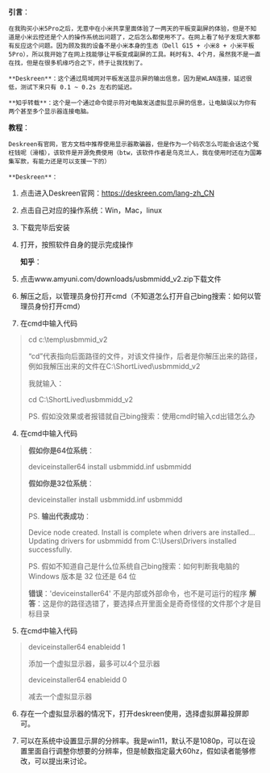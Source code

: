 **引言**：

	在我购买小米5Pro之后，无意中在小米共享里面体验了一两天的平板变副屏的体验，但是不知道是小米云控还是个人的操作系统出问题了，之后怎么都使用不了。在网上看了帖子发现大家都有反应这个问题。因为顾及我的设备不是小米本身的生态（Dell G15 + 小米8 + 小米平板5Pro），所以我开始了在网上找能够让平板变成副屏的工具。耗时有3、4个月，虽然我不是一直在找，但是在很多机缘巧合之下，终于让我找到了。

	**Deskreen**：这个通过局域网对平板发送显示屏的输出信息，因为是WLAN连接，延迟很低，测试下来只有 0.1 ~ 0.2s 左右的延迟。

	**知乎转载**：这个是一个通过命令提示符对电脑发送虚拟显示屏的信息，让电脑误以为你有两个甚至多个显示器连接电脑。

**教程**：

	Deskreen有官网，官方文档中推荐使用显示器欺骗器，但是作为一个码农怎么可能会话这个冤枉钱呢（滑稽），该软件是开源免费使用（btw，该软件作者是乌克兰人，我在使用时还在为国筹集军款，有能力还是可以支援一下的）

	**Deskreen**：

1. 点击进入Deskreen官网：https://deskreen.com/lang-zh_CN
2. 点击自己对应的操作系统：Win，Mac，linux
3. 下载完毕后安装
4. 打开，按照软件自身的提示完成操作

	**知乎**：

1. 点击www.amyuni.com/downloads/usbmmidd_v2.zip下载文件
2. 解压之后，以管理员身份打开cmd（不知道怎么打开自己bing搜索：如何以管理员身份打开cmd）
3. 在cmd中输入代码

> cd c:\temp\usbmmid_v2  
> 
> “cd”代表指向后面路径的文件，对该文件操作，后者是你解压出来的路径，例如我解压出来的文件在C:\ShortLived\usbmmidd_v2
> 
> 我就输入：
> 
> cd C:\ShortLived\usbmmidd_v2
> 
> PS. 假如没效果或者报错就自己bing搜索：使用cmd时输入cd出错怎么办

4. 在cmd中输入代码

> **假如你是64位系统**：
> 
> deviceinstaller64 install usbmmidd.inf usbmmidd
> 
> **假如你是32位系统**：
> 
> deviceinstaller install usbmmidd.inf usbmmidd
> 
> PS. **输出代表成功**：
> 
> Device node created. Install is complete when drivers are installed...
Updating drivers for usbmmidd from C:\Users\Drivers installed successfully.
> 
> PS. 假如不知道自己是什么位系统自己bing搜索：如何判断我电脑的 Windows 版本是 32 位还是 64 位
> 
> **错误**：'deviceinstaller64' 不是内部或外部命令，也不是可运行的程序
**解答**：这是你的路径选错了，要选择点开里面全是奇奇怪怪的文件那个才是目标目录

5. 在cmd中输入代码

> deviceinstaller64 enableidd 1
> 
> 添加一个虚拟显示器，最多可以4个显示器
> 
> deviceinstaller64 enableidd 0
> 
> 减去一个虚拟显示器

6. 存在一个虚拟显示器的情况下，打开deskreen使用，选择虚拟屏幕投屏即可。

7. 可以在系统中设置显示屏的分辨率。我是win11，默认不是1080p，可以在设置里面自行调整你想要的分辨率，但是帧数指定最大60hz，假如读者能够修改，可以提出来讨论。